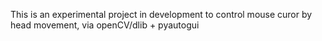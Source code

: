 This is an experimental project in development to control mouse curor by head movement, via openCV/dlib + pyautogui